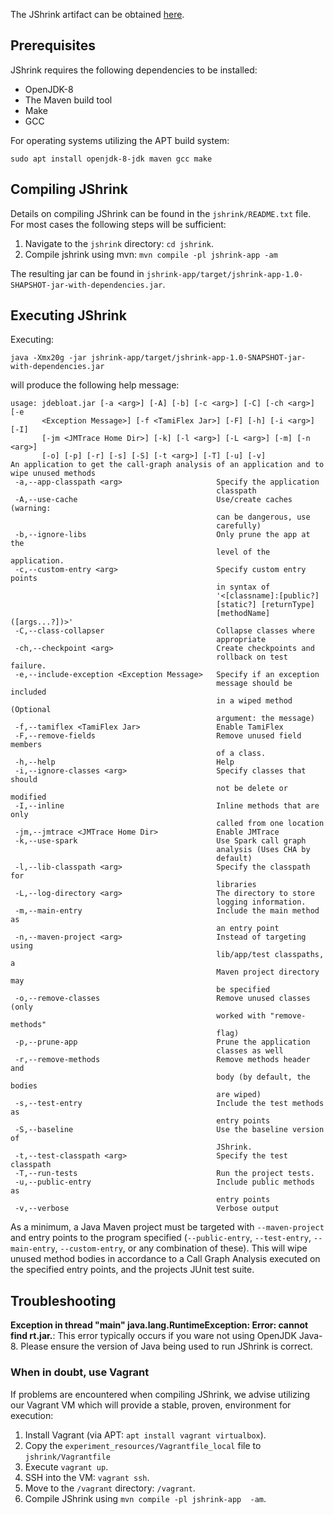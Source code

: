 The JShrink artifact can be obtained [here](
https://doi.org/10.6084/m9.figshare.12435542).

## Prerequisites

JShrink requires the following dependencies to be installed:

* OpenJDK-8
* The Maven build tool
* Make
* GCC

For operating systems utilizing the APT build system:

```
sudo apt install openjdk-8-jdk maven gcc make
```

## Compiling JShrink

Details on compiling JShrink can be found in the `jshrink/README.txt` file.
For most cases the following steps will be sufficient:

1. Navigate to the `jshrink` directory: `cd jshrink`.
2. Compile jshrink using mvn: `mvn compile -pl jshrink-app -am`

The resulting jar can be found in
`jshrink-app/target/jshrink-app-1.0-SHAPSHOT-jar-with-dependencies.jar`.

## Executing JShrink

Executing:

```
java -Xmx20g -jar jshrink-app/target/jshrink-app-1.0-SNAPSHOT-jar-with-dependencies.jar
```

will produce the following help message:

```
usage: jdebloat.jar [-a <arg>] [-A] [-b] [-c <arg>] [-C] [-ch <arg>] [-e
       <Exception Message>] [-f <TamiFlex Jar>] [-F] [-h] [-i <arg>] [-I]
       [-jm <JMTrace Home Dir>] [-k] [-l <arg>] [-L <arg>] [-m] [-n <arg>]
       [-o] [-p] [-r] [-s] [-S] [-t <arg>] [-T] [-u] [-v]
An application to get the call-graph analysis of an application and to
wipe unused methods
 -a,--app-classpath <arg>                     Specify the application
                                              classpath
 -A,--use-cache                               Use/create caches (warning:
                                              can be dangerous, use
                                              carefully)
 -b,--ignore-libs                             Only prune the app at the
                                              level of the application.
 -c,--custom-entry <arg>                      Specify custom entry points
                                              in syntax of
                                              '<[classname]:[public?]
                                              [static?] [returnType]
                                              [methodName]([args...?])>'
 -C,--class-collapser                         Collapse classes where
                                              appropriate
 -ch,--checkpoint <arg>                       Create checkpoints and
                                              rollback on test failure.
 -e,--include-exception <Exception Message>   Specify if an exception
                                              message should be included
                                              in a wiped method (Optional
                                              argument: the message)
 -f,--tamiflex <TamiFlex Jar>                 Enable TamiFlex
 -F,--remove-fields                           Remove unused field members
                                              of a class.
 -h,--help                                    Help
 -i,--ignore-classes <arg>                    Specify classes that should
                                              not be delete or modified
 -I,--inline                                  Inline methods that are only
                                              called from one location
 -jm,--jmtrace <JMTrace Home Dir>             Enable JMTrace
 -k,--use-spark                               Use Spark call graph
                                              analysis (Uses CHA by
                                              default)
 -l,--lib-classpath <arg>                     Specify the classpath for
                                              libraries
 -L,--log-directory <arg>                     The directory to store
                                              logging information.
 -m,--main-entry                              Include the main method as
                                              an entry point
 -n,--maven-project <arg>                     Instead of targeting using
                                              lib/app/test classpaths, a
                                              Maven project directory may
                                              be specified
 -o,--remove-classes                          Remove unused classes (only
                                              worked with "remove-methods"
                                              flag)
 -p,--prune-app                               Prune the application
                                              classes as well
 -r,--remove-methods                          Remove methods header and
                                              body (by default, the bodies
                                              are wiped)
 -s,--test-entry                              Include the test methods as
                                              entry points
 -S,--baseline                                Use the baseline version of
                                              JShrink.
 -t,--test-classpath <arg>                    Specify the test classpath
 -T,--run-tests                               Run the project tests.
 -u,--public-entry                            Include public methods as
                                              entry points
 -v,--verbose                                 Verbose output
```

As a minimum, a Java Maven project must be targeted with `--maven-project` and
entry points to the program specified (`--public-entry`, `--test-entry`,
`--main-entry`, `--custom-entry`, or any combination of these). This will
wipe unused method bodies in accordance to a Call Graph Analysis executed
on the specified entry points, and the projects JUnit test suite.

## Troubleshooting

**Exception in thread "main" java.lang.RuntimeException: Error: cannot find
rt.jar.**: This error typically occurs if you ware not using OpenJDK Java-8.
Please ensure the version of Java being used to run JShrink is correct.

### When in doubt, use Vagrant

If problems are encountered when compiling JShrink, we advise utilizing our
Vagrant VM which will provide a stable, proven, environment for execution:

1. Install Vagrant (via APT: `apt install vagrant virtualbox`).
2. Copy the `experiment_resources/Vagrantfile_local` file to
`jshrink/Vagrantfile`
3. Execute `vagrant up`.
4. SSH into the VM: `vagrant ssh`.
5. Move to the `/vagrant` directory: `/vagrant`.
6. Compile JShrink using `mvn compile -pl jshrink-app  -am`.
